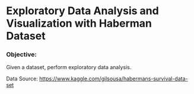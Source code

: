 # Exploratory Data Analysis and Visualization with Haberman Dataset


### Objective:
Given a dataset, perform exploratory data analysis.

Data Source: https://www.kaggle.com/gilsousa/habermans-survival-data-set
